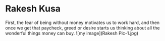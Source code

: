 # Rakesh Kusa
First, the fear of being without money motivates us to work hard, and then once we get that paycheck, greed or desire starts us thinking about all the wonderful things money can buy.
![my image](Rakesh Pic-1.jpg)
